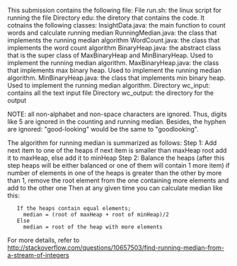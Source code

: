 This submission contains the following file:
	File run.sh: the linux script for running the file
	Directory edu: the diretory that contains the code.  It cotnains the following classes:
		InsightData.java: the main function to count words and calculate running median
		RunningMedian.java: the class that implements the running median algorithm
		WordCount.java: the class that implements the word count algorithm
		BinaryHeap.java: the abstract class that is the super class of MaxBinaryHeap and MinBinaryHeap. Used to implement the running median algorithm.
		MaxBinaryHeap.java: the class that implements max binary heap. Used to implement the running median algorithm.
		MinBinaryHeap.java: the class that implements min binary heap. Used to implement the running median algorithm.
	Directory wc_input: contains all the text input file
	Directory wc_output: the directory for the output

NOTE: all non-alphabet and non-space characters are ignored.  Thus, digits like 5 are ignored in the counting and running median.  Besides, the hyphen are ignored: "good-looking" would be the same to "goodlooking".

The algorithm for running median is summarized as follows:
	Step 1: Add next item to one of the heaps
	   if next item is smaller than maxHeap root add it to maxHeap,
	   else add it to minHeap
	Step 2: Balance the heaps (after this step heaps will be either balanced or
	   one of them will contain 1 more item)
	   if number of elements in one of the heaps is greater than the other by
	   more than 1, remove the root element from the one containing more elements and
	   add to the other one
	Then at any given time you can calculate median like this:

	   If the heaps contain equal elements;
		 median = (root of maxHeap + root of minHeap)/2
	   Else
		 median = root of the heap with more elements
For more details, refer to http://stackoverflow.com/questions/10657503/find-running-median-from-a-stream-of-integers

